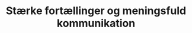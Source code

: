 ---
layout: "layouts/frontpage.njk"
title: "Stærke fortællinger og meningsfuld kommunikation"
description: Beskrivelse af hvad siden handler om.
hero: 
  heading: >-
    Vi hjælper dig med at <span>fortælle</span> din historie bedre
  text: >-
    Mere menneskeligt, mere vedkommende og mere relevant. Hos Mediegruppen tror vi på, at kommunikation kan ændre verden. Fra dig og mig, fra det nære
    – til bæredygtighed, sundhed, tryghed og menneskelige relationer. På stærke
    fortællinger, der skaber troværdig kommunikation.
fokus:
  - heading: "Fortæller"
    text: "Vi hjælper dig med at fortælle din historie bedre. Mere menneskeligt, mere vedkommende og mere relevant."
    icon: >-
      <svg version="1.1" id="Layer_1" xmlns="http://www.w3.org/2000/svg" xmlns:xlink="http://www.w3.org/1999/xlink" x="0px" y="0px" viewBox="0 0 70.4 82.6" style="enable-background:new 0 0 70.4 82.6;" xml:space="preserve">
        <g>
          <g id="Group_228">
            <g id="Group_227" transform="translate(0.159 0.171)">
              <g id="Path_624" transform="translate(880.45 565.106)">
                <path d="M-838.6-485.8c0.6-5.8,2.7-14.6,4.2-19.3c-2.2-0.9-4.4-1.7-6.6-2.4c-1.6,5.3-3.6,14.2-3.8,18.7
                  L-838.6-485.8 M-818.2-507.3c0.9,0,1.8-0.6,2.2-1.6l3.6-8.7c0.6-1.4,0-3.1-1.2-3.7l-2.1-1l-5.6,13.6l2.3,1.1
                  C-818.8-507.4-818.5-507.3-818.2-507.3 M-829-512.3l2.8-6.7l2.9-6.9c-19.9-10-28.7-22.9-35.1-35.4c-0.3-0.5-0.5-0.9-0.7-1.2
                  l-7.7,18.6l-0.8,2l-1.9-0.9c-0.3-0.1-0.6-0.2-0.9-0.2c-0.9,0-1.8,0.6-2.2,1.6c-0.6,1.4,0,3.1,1.2,3.7l1.7,0.8l-0.7,1.7
                  l-7.8,18.9c0.4,0,0.9-0.1,1.5-0.2c5.3-1.3,11.2-2.5,18.3-2.5C-848.9-519.2-839.2-516.9-829-512.3 M-836.7-482.7l-10-4.8
                  c-0.2-4.9,2.7-17.2,4.5-22.4c3.3,1,6.7,2.2,10.4,3.8C-833.6-501.7-836.9-487.9-836.7-482.7z M-818.2-505.3
                  c-0.6,0-1.2-0.1-1.8-0.4l-4-1.9l7.2-17.3l4,1.9c2.2,1.1,3.2,3.9,2.2,6.3l-3.6,8.7C-814.9-506.4-816.5-505.3-818.2-505.3z
                  M-828-509.6c-12-5.8-22.1-7.5-30.6-7.5c-7.1,0-13,1.2-17.9,2.5c-0.7,0.2-1.5,0.3-2.1,0.3c-1.6,0-2.6-0.7-1.9-2.2l8-19.5
                  c-2.2-1.1-3.2-3.9-2.2-6.3c0.7-1.8,2.3-2.8,4-2.8c0.6,0,1.2,0.1,1.8,0.4l8-19.5c0.3-0.7,0.7-1,1.1-1c0.9,0,2,1.2,2.9,3
                  c5.3,10.3,13.8,24.8,35.9,35.4c-1.8,4.3-3.6,8.7-3.6,8.7S-826.2-513.9-828-509.6z"></path>
              </g>
            </g>
          </g>
        </g>
        </svg>
  - heading: "Bevæger"
    text: "Vi hjælper dig med at forføre og bevæge gennem overraskende ideer, nye kombinationer."
    icon: >-
      <svg viewBox="0 0 85.3 68">
      <g id="Group_247" transform="translate(0 870.551)">
        <g id="Group_246" transform="translate(0 -870.551)">
          <g id="Group_245" transform="translate(0.118 0.118)">
            <g id="Path_638" transform="translate(543.599 156.665)">
              <path d="M-481-154.8c-2.1,0-4.1,0.3-6.1,1c-5.3,1.7-9.3,5-12.2,10.3l-1.6,2.9l-1.8-2.7
                c-0.2-0.3-0.3-0.5-0.5-0.7c-0.3-0.5-0.6-0.9-0.8-1.3c-1.9-2.9-4.5-5.3-7.5-7c-3-1.6-6.3-2.5-9.7-2.5c-2.2,0-4.4,0.4-6.5,1.1
                c-2.2,0.7-4.3,1.8-6.1,3.2c-1.8,1.4-3.3,3-4.5,4.9c-1.2,1.9-2.1,3.9-2.7,6.1c-0.6,2.2-0.8,4.5-0.6,6.9c0.5,7.4,3.5,14.1,9,20.6
                c4,4.6,8.6,8.7,14.1,12.4c4.8,3.2,10.3,6.2,16.6,9c0,0,0.1,0,0.1,0c0.2,0,0.6-0.1,0.8-0.2c10.1-4.3,18.4-9.4,25.5-15.7
                c4.2-3.7,7.3-7.3,9.7-11c2.7-4.3,4.3-8.7,5-13.6c0.4-3.1,0.2-6.1-0.7-9c-0.8-2.7-2.2-5.2-4.1-7.4
                C-469.5-152.2-475.1-154.8-481-154.8 M-481-156.8c13.1,0,24.3,11.8,22.3,25.9c-1.5,10.8-7.5,18.9-15.4,25.8
                c-7.7,6.9-16.6,12-26.1,16c-0.5,0.2-1,0.3-1.6,0.3c-0.3,0-0.6,0-0.9-0.2c-11.9-5.2-22.9-11.9-31.5-21.9
                c-5.4-6.2-8.9-13.3-9.5-21.7c-0.7-10.4,5.5-19.8,15.3-23.1c2.3-0.8,4.8-1.2,7.1-1.2c7.4,0,14.6,3.7,18.8,10.3
                c0.4,0.6,0.8,1.2,1.3,2c3.1-5.5,7.4-9.4,13.4-11.2C-485.4-156.4-483.2-156.8-481-156.8z"></path>
            </g>
          </g>
        </g>
      </g>
      </svg>
  - heading: "Forbinder"
    text: "Når Mediegruppen forbinder dig med verden, er målet altid at skabe positiv opmærksomhed, samtale og omtale."
    icon: >-
      <svg version="1.1" viewBox="0 0 76.4 76.4">
        <g id="Group_242" transform="translate(0.176 0.176)">
          <g id="Path_636" transform="translate(325.398)">
            <path d="M-287.4,1.8c-4.9,0-9.6,1-14.1,2.8c-4.3,1.8-8.2,4.4-11.5,7.8c-3.3,3.3-5.9,7.2-7.8,11.5
              c-1.9,4.5-2.8,9.2-2.8,14.1c0,4.9,1,9.6,2.8,14.1c1.8,4.3,4.4,8.2,7.8,11.5c3.3,3.3,7.2,5.9,11.5,7.8c4.5,1.9,9.2,2.8,14.1,2.8
              c4.9,0,9.6-1,14.1-2.8c4.3-1.8,8.2-4.4,11.5-7.8c3.3-3.3,5.9-7.2,7.8-11.5c1.9-4.5,2.8-9.2,2.8-14.1c0-4.9-1-9.6-2.8-14.1
              c-1.8-4.3-4.4-8.2-7.8-11.5c-3.3-3.3-7.2-5.9-11.5-7.8C-277.8,2.8-282.5,1.8-287.4,1.8 M-262.9,62.5l-5.6-2.9l-26.1-13.5
              l-0.6-0.3l-0.3-0.6L-309,19.1l-2.9-5.6l5.6,2.9l26.1,13.5l0.6,0.3l0.3,0.6l13.5,26.1L-262.9,62.5 M-287.4,34.7
              c-1.8,0-3.3,1.5-3.3,3.3c0,1.8,1.5,3.4,3.3,3.4c1.8,0,3.3-1.5,3.3-3.4C-284,36.2-285.5,34.7-287.4,34.7 M-287.4-0.2
              c21.1,0,38.2,17.1,38.2,38.2c0,21.1-17.1,38.2-38.2,38.2c-21.1,0-38.2-17.1-38.2-38.2C-325.6,16.9-308.5-0.2-287.4-0.2z
              M-267.5,57.9l-13.5-26.1l-26.1-13.5l13.5,26.1L-267.5,57.9z M-287.4,32.7c3,0,5.3,2.4,5.3,5.3c0,3-2.4,5.4-5.3,5.4
              c-3,0-5.3-2.4-5.3-5.4C-292.7,35.1-290.3,32.7-287.4,32.7z"></path>
          </g>
        </g>
      </svg>
  - heading: "Forandrer"
    text: "Vi er der for at hjælpe dig med at konkurrere om opmærksomhed, om modtagernes hjerter og om at skabe forandring."
    icon: >-
      <svg version="1.1" viewBox="0 0 57.6 97">
      <g id="Group_241" transform="translate(0 657)">
        <g id="Path_631" transform="translate(-147.242 -224.285)">
          <path d="M172.7-395.2v32.2h6.7v-32.2H172.7z M177.4-365h-2.7v-28.1h2.7V-365z"></path>
        </g>
        <g>
          <g id="Group_240" transform="translate(0 -657)">
            <g id="Group_237" transform="translate(0.223 0.223)">
              <g id="Path_632" transform="translate(61.481 335.209)">
                <path d="M-40.5-267.6v-28.2h-5.3c-3.7,0-6.8-3-6.8-6.8v-2.7c0-3.7,3-6.8,6.8-6.8c5.9,0,10.7,4.4,11.5,10
                  h3.1c0.8-5.6,5.6-10,11.5-10c3.7,0,6.8,3,6.8,6.8v2.6c0,3.7-3,6.8-6.8,6.8h-5.3v28.2h4c-0.9-7.2,1.6-14.5,6.9-19.6
                  c2.6-2.5,4.6-5.5,6-8.8c1.3-3.2,2.1-6.6,2.1-10.1c0-3.5-0.6-6.9-1.8-10.2c-1.3-3.4-3.3-6.4-5.8-9c-2.6-2.6-5.6-4.7-9-6.1
                  c-3.3-1.4-6.7-2-10.3-2c-6.7,0-13.2,2.5-18.2,7.1c-2.6,2.5-4.7,5.4-6.2,8.7c-1.4,3.2-2.2,6.6-2.3,10.1
                  c-0.1,3.5,0.4,6.9,1.7,10.2c1.2,3.4,3.1,6.4,5.6,9.1c0.4,0.4,0.8,0.8,1.2,1.2l0.6,0.6v0.1c4.4,4.6,6.7,10.7,6.3,17.1l-0.1,1.8
                  H-40.5 M-38.5-265.6h-8l0.2-3.9c0.3-6-2-11.9-6.3-16.1v-0.1c-0.4-0.4-0.9-0.8-1.3-1.3c-10.9-11.6-10.4-29.9,1.3-40.9
                  c5.5-5.1,12.5-7.6,19.5-7.6c7.5,0,15.1,2.9,20.7,8.7c11.2,11.4,10.9,29.7-0.5,40.9c-4.9,4.7-7.2,11.4-6.2,18.1l0.2,2h-8.2
                  v-32.2h7.3c2.6,0,4.8-2.1,4.8-4.8v-2.6c0-2.6-2.1-4.8-4.8-4.8c-5.3,0-9.6,4.3-9.6,9.6v0.4h-6.9v-0.4c0-5.3-4.3-9.6-9.6-9.6
                  c-2.6,0-4.8,2.1-4.8,4.8v2.7c0,2.6,2.1,4.8,4.8,4.8h7.3V-265.6z"></path>
              </g>
            </g>
            <g id="Group_238" transform="translate(17.393 82.748)">
              <g id="Path_633" transform="translate(7.217 15.142)">
                <path d="M-6.4-13.1h21.1c0.6,0,1.1-0.5,1.1-1.1c0-0.6-0.5-1.1-1.1-1.1H-6.4c-0.6,0-1.1,0.5-1.1,1.1
                  C-7.5-13.6-7-13.1-6.4-13.1z"></path>
                <path d="M14.7-13.1H-6.4c-0.6,0-1.1-0.5-1.1-1.1c0-0.6,0.5-1.1,1.1-1.1h21.1c0.6,0,1.1,0.5,1.1,1.1
                  C15.8-13.6,15.3-13.1,14.7-13.1z"></path>
              </g>
            </g>
            <g id="Group_239" transform="translate(20.589 95)">
              <g id="Path_634" transform="translate(7.231)">
                <path d="M-6.4-0.2c-0.6,0-1.1,0.5-1.1,1.1C-7.5,1.5-7,2-6.4,2H8.3c0.6,0,1.1-0.5,1.1-1.1
                  c0-0.6-0.5-1.1-1.1-1.1H-6.4z"></path>
                <path d="M-6.4-0.2H8.3c0.6,0,1.1,0.5,1.1,1.1C9.4,1.5,8.9,2,8.3,2H-6.4C-7,2-7.5,1.5-7.5,0.9
                  C-7.5,0.3-7-0.2-6.4-0.2z"></path>
              </g>
            </g>
          </g>
        </g>
      </g>
      </svg>
brands:
  - image: "danske-regioner-1-1_nnssvq"
  - image: "beredskabsforbundet-1_fglc82"
  - image: "grakom-1_bvujxe"
  - image: "Stran_txxx39"
  - image: "damstahl-1_zxdifc"
  - image: "DTP_yigbvc"
  - image: "Optikerforeningen_pniaog"
  - image: "dansand-1_ijcezd"
  - image: "region-syddanmark-1_t2q6mf"
  - image: "Hedensted_kommune_whvg3n"
  - image: "westfire-1_txsake"
  - image: "ITD_yv7ztz"
  - image: "logstor-1_iz4tky"
  - image: "trekantomraadet-1_jmdxvs"
  
---